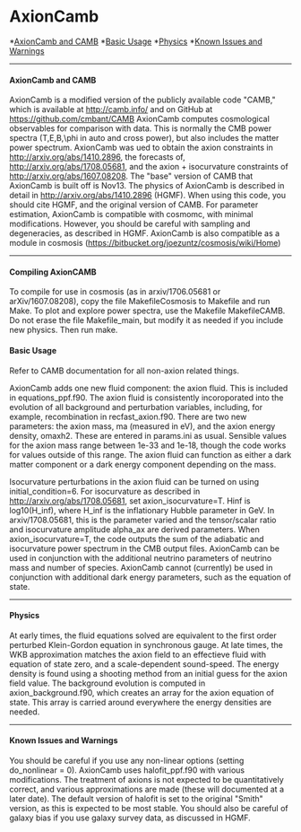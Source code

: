 # <a name="top"></a>AxionCamb
*[AxionCamb and CAMB](#intro)
*[Basic Usage](#basics)
*[Physics](#physics)
*[Known Issues and Warnings](#warnings)

----------------------------------------------------------------------
#### <a name="intro"></a>AxionCamb and CAMB

AxionCamb is a modified version of the publicly available code "CAMB," which is available at http://camb.info/ and on GitHub at https://github.com/cmbant/CAMB
AxionCamb computes cosmological observables for comparison with data. This is normally the CMB power spectra (T,E,B,\phi in auto and cross power), but also includes the matter power spectrum. AxionCamb was ued to obtain the axion constraints in http://arxiv.org/abs/1410.2896, the forecasts of, http://arxiv.org/abs/1708.05681, and the axion + isocurvature constraints of http://arxiv.org/abs/1607.08208.
The "base" version of CAMB that AxionCamb is built off is Nov13. 
The physics of AxionCamb is described in detail in http://arxiv.org/abs/1410.2896 (HGMF). When using this code, you should cite HGMF, and the original version of CAMB.
For parameter estimation, AxionCamb is compatible with cosmomc, with minimal modifications. However, you should be careful with sampling and degeneracies, as described in HGMF.
AxionCamb is also compatible as a module in cosmosis (https://bitbucket.org/joezuntz/cosmosis/wiki/Home)

----------------------------------------------------------------------
#### <a name="basics"></a>Compiling AxionCAMB

To compile for use in cosmosis (as in arxiv/1706.05681 or arXiv/1607.08208), copy the file MakefileCosmosis to Makefile and run Make. To plot and explore power spectra, use the Makefile MakefileCAMB. Do not erase the file Makefile_main, but modify it as needed if you include new physics. Then run make.

#### <a name="basics"></a>Basic Usage

Refer to CAMB documentation for all non-axion related things. 

AxionCamb adds one new fluid component: the axion fluid. This is included in equations_ppf.f90.
The axion fluid is consistently incoroporated into the evolution of all background and perturbation variables, including, for example, recombination in recfast_axion.f90.
There are two new parameters: the axion mass, ma (measured in eV), and the axion energy density, omaxh2. These are entered in params.ini as usual.
Sensible values for the axion mass range between 1e-33 and 1e-18, though the code works for values outside of this range.
The axion fluid can function as either a dark matter component or a dark energy component depending on the mass.

Isocurvature perturbations in the axion fluid can be turned on using initial_condition=6. 
For isocurvature as described in http://arxiv.org/abs/1708.05681, set axion_isocurvature=T. Hinf is log10(H_inf), where H_inf is the inflationary Hubble parameter in GeV. In arxiv/1708.05681, this is the parameter varied and the tensor/scalar ratio and isocurvature amplitude alpha_ax are derived parameters.  When axion_isocurvature=T, the code outputs the sum of the adiabatic and isocurvature power spectrum in the CMB output files.
AxionCamb can be used in conjunction with the additional neutrino parameters of neutrino mass and number of species.
AxionCamb cannot (currently) be used in conjunction with additional dark energy parameters, such as the equation of state.

----------------------------------------------------------------------
#### <a name="physics"></a>Physics

At early times, the fluid equations solved are equivalent to the first order perturbed Klein-Gordon equation in synchronous gauge.
At late times, the WKB approximation matches the axion field to an effectieve fluid with equation of state zero, and a scale-dependent sound-speed.
The energy density is found using a shooting method from an initial guess for the axion field value. 
The background evolution is computed in axion_background.f90, which creates an array for the axion equation of state. This array is carried around everywhere the energy densities are needed.

----------------------------------------------------------------------
#### <a name="warnings"></a>Known Issues and Warnings

You should be careful if you use any non-linear options (setting do_nonlinear \= 0). AxionCamb uses halofit_ppf.f90 with various modifications. The treatment of axions is not expected to be quantitatively correct, and various approximations are made (these will documented at a later date). The default version of halofit is set to the original "Smith" version, as this is expected to be most stable.
You should also be careful of galaxy bias if you use galaxy survey data, as discussed in HGMF.
